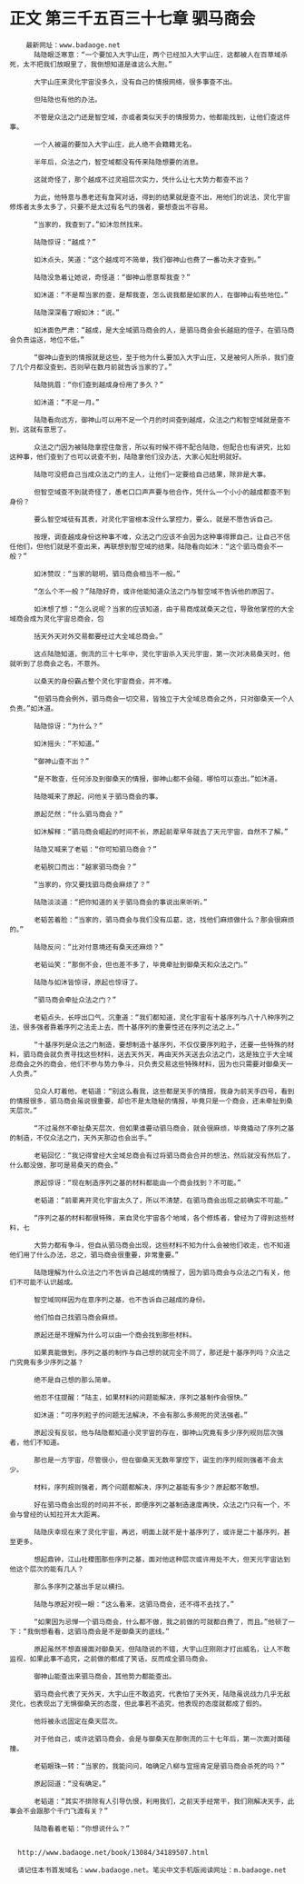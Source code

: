 # 正文 第三千五百三十七章 驷马商会
        最新网址：www.badaoge.net
          陆隐眼泛寒意：“一个要加入大宇山庄，两个已经加入大宇山庄，这都被人在百草域杀死，太不把我们放眼里了，我倒想知道是谁这么大胆。”
      
          大宇山庄来灵化宇宙没多久，没有自己的情报网络，很多事查不出。
      
          但陆隐也有他的办法。
      
          不管是众法之门还是智空域，亦或者类似天手的情报势力，他都能找到，让他们查这件事。
      
          一个人被逼的要加入大宇山庄，此人绝不会籍籍无名。
      
          半年后，众法之门，智空域都没有传来陆隐想要的消息。
      
          这就奇怪了，那个越成不过灵祖层次实力，凭什么让七大势力都查不出？
      
          为此，他特意与愚老还有詹冥对话，得到的结果就是查不出，用他们的说法，灵化宇宙修炼者太多太多了，只要不是太过有名气的强者，要想查出不容易。
      
          “当家的，我查到了。”如沐忽然找来。
      
          陆隐惊讶：“越成？”
      
          如沐点头，笑道：“这个越成可不简单，我们御神山也费了一番功夫才查到。”
      
          陆隐没急着让她说，奇怪道：“御神山愿意帮我查？”
      
          如沐道：“不是帮当家的查，是帮我查，怎么说我都是如家的人，在御神山有些地位。”
      
          陆隐深深看了眼如沐：“说。”
      
          如沐面色严肃：“越成，是大全域驷马商会的人，是驷马商会会长越庭的侄子，在驷马商会负责运送，地位不低。”
      
          “御神山查到的情报就是这些，至于他为什么要加入大宇山庄，又是被何人所杀，我们查了几个月都没查到，否则早在数月前就告诉当家的了。”
      
          陆隐挑眉：“你们查到越成身份用了多久？”
      
          如沐道：“不足一月。”
      
          陆隐看向远方，御神山可以用不足一个月的时间查到越成，众法之门和智空域就是查不到，这就有意思了。
      
          众法之门因为被陆隐拿捏住詹言，所以有时候不得不配合陆隐，但配合也有讲究，比如这种事，他们查到了也可以说查不到，陆隐拿他们没办法，大家心知肚明就好。
      
          陆隐可没把自己当成众法之门的主人，让他们一定要给自己结果，除非是大事。
      
          但智空域查不到就奇怪了，愚老口口声声要与他合作，凭什么一个小小的越成都查不到身份？
      
          要么智空域徒有其表，对灵化宇宙根本没什么掌控力，要么，就是不愿告诉自己。
      
          按理，调查越成身份这种事不难，众法之门应该不会因为这种事得罪自己，让自己不信任他们，但他们就是不查出来，再联想到智空域的结果，陆隐看向如沐：“这个驷马商会不一般？”
      
          如沐赞叹：“当家的聪明，驷马商会相当不一般。”
      
          “怎么个不一般？”陆隐好奇，或许他能知道众法之门与智空域不告诉他的原因了。
      
          如沐想了想：“怎么说呢？当家的应该知道，由于易商成就桑天之位，导致他掌控的大全域商会成为灵化宇宙总商会，包
      
          括天外天对外交易都要经过大全域总商会。”
      
          这点陆隐知道，倒流的三十七年中，灵化宇宙杀入天元宇宙，第一次对决易桑天时，他就听到了总商会之名，不意外。
      
          以桑天的身份霸占整个灵化宇宙商会，并不难。
      
          “但驷马商会例外，驷马商会一切交易，皆独立于大全域总商会之外，只对御桑天一个人负责。”如沐道。
      
          陆隐惊讶：“为什么？”
      
          如沐摇头：“不知道。”
      
          “御神山查不出？”
      
          “是不敢查，任何涉及到御桑天的情报，御神山都不会碰，哪怕可以查出。”如沐道。
      
          陆隐喊来了原起，问他关于驷马商会的事。
      
          原起茫然：“什么驷马商会？”
      
          如沐解释：“驷马商会崛起的时间不长，原起前辈早年就去了天元宇宙，自然不了解。”
      
          陆隐又喊来了老韬：“你可知驷马商会？”
      
          老韬脱口而出：“越家驷马商会？”
      
          “当家的，你又要找驷马商会麻烦了？”
      
          陆隐淡淡道：“把你知道的关于驷马商会的事说出来听听。”
      
          老韬苦着脸：“当家的，驷马商会与我们没有瓜葛，这，找他们麻烦做什么？那会很麻烦的。”
      
          陆隐反问：“比对付意境还有桑天还麻烦？”
      
          老韬讪笑：“那倒不会，但也差不多了，毕竟牵扯到御桑天和众法之门。”
      
          陆隐与如沐皆惊讶，原起也惊讶了。
      
          “驷马商会牵扯众法之门？”
      
          老韬点头，长呼出口气，沉重道：“我们都知道，灵化宇宙有十基序列与八十八种序列之法，很多强者靠着序列之法走上去，而十基序列的重要性还在序列之法之上。”
      
          “十基序列是众法之门制造，要想制造十基序列，不仅仅要序列粒子，还要一些特殊的材料，驷马商会就负责寻找这些材料，送去天外天，再由天外天送去众法之门，这是独立于大全域总商会之外的商会，他们不参与势力争斗，只负责交易这些特殊材料，因为也只需要对御桑天一人负责。”
      
          见众人盯着他，老韬道：“别这么看我，这些都是天手的情报，我身为前天手四号，看到的情报很多，驷马商会虽说很重要，却也不是太隐秘的情报，毕竟只是一个商会，还未牵扯到桑天层次。”
      
          “不过虽然不牵扯桑天层次，但如果谁要动驷马商会，就会很麻烦，毕竟撬动了序列之基的制造，不仅众法之门，天外天那边也会出手。”
      
          老韬回忆：“我记得曾经大全域总商会有过将驷马商会合并的想法，然后就没有然后了，什么都没做，那可是易桑天的商会。”
      
          原起惊讶：“现在制造序列之基的材料都能由一个商会找到？不可能。”
      
          老韬道：“前辈离开灵化宇宙太久了，所以不清楚，在驷马商会出现之前确实不可能。”
      
          “序列之基的材料都很特殊，来自灵化宇宙各个地域，各个修炼者，曾经为了得到这些材料，七
      
          大势力都有争斗，但自从驷马商会出现，这些材料不知为什么会被他们收走，也不知道他们用了什么办法，总之，驷马商会很重要，非常重要。”
      
          陆隐理解为什么众法之门不告诉自己越成的情报了，因为驷马商会与众法之门有关，他们不可能不认识越成。
      
          智空域同样因为在意序列之基，也不告诉自己越成的身份。
      
          他们怕自己找驷马商会麻烦。
      
          原起还是不理解为什么可以由一个商会找到那些材料。
      
          如果真能做到，序列之基的制作与自己想的就完全不同了，那还是十基序列吗？众法之门究竟有多少序列之基？
      
          绝不是自己想的那么简单。
      
          他忍不住提醒：“陆主，如果材料的问题能解决，序列之基制作会很快。”
      
          如沐道：“可序列粒子的问题无法解决，不会有那么多濒死的灵法强者。”
      
          原起没有反驳，他与陆隐都知道小灵宇宙的存在，御神山究竟有多少序列规则层次强者，他们不知道。
      
          那也是一方宇宙，尽管很小，但在御桑天无数年掌控下，诞生的序列规则强者不会太少。
      
          材料，序列规则强者，两个问题都解决，序列之基能有多少？原起都不敢想。
      
          好在驷马商会出现的时间并不长，即便序列之基制造速度再快，众法之门只有一个，不会与曾经的认知拉开太大距离。
      
          陆隐庆幸现在来了灵化宇宙，再迟，明面上就不是十基序列了，或许是二十基序列，甚至更多。
      
          想起鼎钟，江山社稷图那些序列之基，面对他这种层次或许用处不大，但天元宇宙达到他这个层次的能有几人？
      
          那么多序列之基出手足以横扫。
      
          陆隐与原起对视一眼：“这么看来，这驷马商会，还不得不去找了。”
      
          “如果因为忌惮一个驷马商会，什么都不做，我之前做的可就都白费了，而且。”他顿了一下：“我倒想看看，这驷马商会是不是御桑天的底线。”
      
          原起虽然不想直接面对御桑天，但陆隐说的不错，大宇山庄刚刚才打出威名，让人不敢监视，如果此事不追究，之前做的都成了笑话，反而成全驷马商会。
      
          御神山能查出来驷马商会，其他势力都能查出。
      
          驷马商会代表了天外天，大宇山庄不敢追究，代表怕了天外天，陆隐虽说战力几乎无敌灵化，也表现出了无惧御桑天的态度，但此事若不追究，他表现的态度就都成了假的。
      
          他将被永远固定在桑天层次。
      
          对于他自己，或许这驷马商会，会是与御桑天在那倒流的三十七年后，第一次面对面碰撞。
      
          老韬眼珠一转：“当家的，我能问问，咱确定八柳与宜摇肯定是驷马商会杀死的吗？”
      
          原起回道：“没有确定。”
      
          老韬道：“其实不排除有人引导仇恨，利用我们，之前天手经常干，我们刚解决天手，此事会不会跟那个千门飞渡有关？”
      
          陆隐看着老韬：“你想说什么？”
      
      
      http://www.badaoge.net/book/13084/34189507.html
      
      请记住本书首发域名：www.badaoge.net。笔尖中文手机版阅读网址：m.badaoge.net